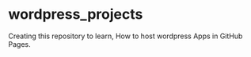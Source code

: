 # wordpress_projects
Creating this repository to learn, How to host wordpress Apps in GitHub Pages.
